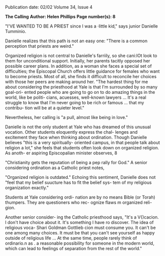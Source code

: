Publication date: 02/02
Volume 34, Issue 4

**The Calling**
**Author: Helen Phillips**
**Page number(s): 8**

"I'VE WANTED TO BE A PRIEST 
since I was a ·little kid," says 
junior 
Danielle Tumminio. 

Danielle realizes that this path is 
not an easy one: "There is a common 
perception that priests are weird." 

Organized religion is not central to 
Danielle's farriily, so she cani:IOt look to 
them for unconditional support. Initially, 
her parents tacitly opposed her possible 
career plans. In addition, as a woman she 
faces a special set of difficulties; the 
Episcopal Church offers little guidance for 
females who want to become priests. Most 
of all, she finds it difficult to reconcile her 
choices with those her peers are making 
around her. "The hardest thing for me 
about considering the priesthood at Yale is 
that I'm surrounded by so many goal-ori-
ented people who are going to go on to do 
amazing things in the world, like be politi-
cians, acuesses, well-known lawyers ... It's a 
real struggle to know that I'm never going 
to be rich or famous ... that my contribu-
tion 
will 
be at 
a 
quieter 
level." 

Nevertheless, her calling is "a pull, almost 
like being in love." 

Danielle is not the only student at Yale 
who has dreamed of this unusual vocation. 
Other students eloquently express the chal-
lenges and excitement they face when 
thinking 
about 
ordination. 
Though 
Danielle believes "this is a very spiritually-
oriented campus, in that people talk about 
religion a lot," she feels that students often 
look down on organized religion. As anoth-
er aspiring Episcopalian minister observes, 
8 

"Christianity gets the reputation of being a 
pep rally for God." A senior considering 
ordination as a Catholic priest notes, 

"Organized religion is outdated." Echoing 
this sentiment, Danielle does not "feel that 
my belief suucture has to fit the belief sys-
tem of my religious organization exactly." 

Students at Yale considering ordi-
nation are by no means 
Bible 
(or 
Torah) 
thumpers. They are 
questioners who rec-
ognize flaws 
m 
organized 
reli-
gion. 

Another 
senior consider-
ing the Catholic 
priesthood says, 
"It's a V{)cacion. I 
don't 
have 
choice about it. 
It's something I 
have ro discover. The 
idea of religious voca-
Shari Goldman Gottlieb 
cion must consume you. 
It can't be one among many 
choices. It must be that you can't see 
yourself as happy outside of religious life ... 
At the same time, people rarely think of 
ordinario.n as . a reasonable possibility for 
someone in the modern world, which can 
lead to feelings of separation from the rest 
of the world."